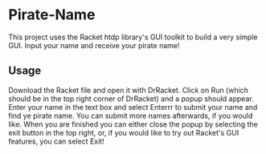 # Pirate-Name
This project uses the Racket htdp library's GUI toolkit to build a very simple GUI. Input your name and receive your pirate name!

## Usage
Download the Racket file and open it with DrRacket. Click on Run (which should be in the top right corner of DrRacket) and a popup should appear. Enter your name in the text box and select Enterrr to submit your name and find ye pirate name. You can submit more names afterwards, if you would like. When you are finished you can either close the popup by selecting the exit button in the top right, or, if you would like to try out Racket's GUI features, you can select Exit!
